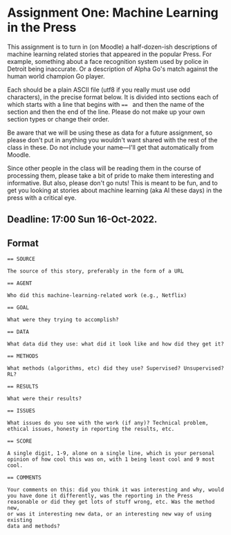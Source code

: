 # Assignment One: Machine Learning in the Press

This assignment is to turn in (on Moodle) a half-dozen-ish
descriptions of machine learning related stories that appeared in the
popular Press. For example, something about a face recognition system
used by police in Detroit being inaccurate. Or a description of
Alpha Go's match against the human world champion Go player.

Each should be a plain ASCII file (utf8 if you really must use odd
characters), in the precise format below. It is divided into sections
each of which starts with a line that begins with `== ` and then the
name of the section and then the end of the line. Please do not make
up your own section types or change their order.

Be aware that we will be using these as data for a future assignment,
so please don't put in anything you wouldn't want shared with the rest
of the class in these. Do not include your name—I'll get that
automatically from Moodle.

Since other people in the class will be reading them in the course of
processing them, please take a bit of pride to make them interesting
and informative. But also, please don't go nuts! This is meant to be
fun, and to get you looking at stories about machine learning (aka AI
these days) in the press with a critical eye.

## Deadline: **17:00 Sun 16-Oct-2022**.

## Format
```
== SOURCE

The source of this story, preferably in the form of a URL

== AGENT

Who did this machine-learning-related work (e.g., Netflix)

== GOAL

What were they trying to accomplish?

== DATA

What data did they use: what did it look like and how did they get it?

== METHODS

What methods (algorithms, etc) did they use? Supervised? Unsupervised? RL?

== RESULTS

What were their results?

== ISSUES

What issues do you see with the work (if any)? Technical problem,
ethical issues, honesty in reporting the results, etc.

== SCORE

A single digit, 1-9, alone on a single line, which is your personal
opinion of how cool this was on, with 1 being least cool and 9 most cool.

== COMMENTS

Your comments on this: did you think it was interesting and why, would
you have done it differently, was the reporting in the Press
reasonable or did they get lots of stuff wrong, etc. Was the method new,
or was it interesting new data, or an interesting new way of using existing
data and methods?
```
